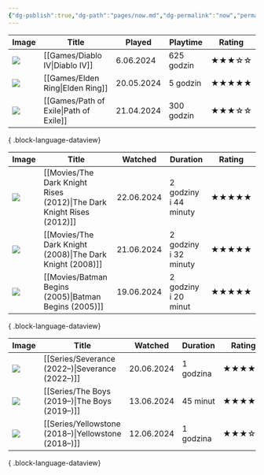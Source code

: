 ```yaml
---
{"dg-publish":true,"dg-path":"pages/now.md","dg-permalink":"now","permalink":"/now/","contentClasses":"cards cards-cols-3"}
---
```



| Image                                                                           | Title                                     | Played     | Playtime   | Rating |
| ------------------------------------------------------------------------------- | ----------------------------------------- | ---------- | ---------- | ------ |
| ![](https://media.rawg.io/media/games/77d/77d51f8f4a07c3eecb0f8504027b1bf0.jpg) | [[Games/Diablo IV\|Diablo IV]]         | 6.06.2024  | 625 godzin | ★★★☆☆  |
| ![](https://media.rawg.io/media/games/b29/b294fdd866dcdb643e7bab370a552855.jpg) | [[Games/Elden Ring\|Elden Ring]]       | 20.05.2024 | 5 godzin   | ★★★★★  |
| ![](https://media.rawg.io/media/games/d0f/d0f91fe1d92332147e5db74e207cfc7a.jpg) | [[Games/Path of Exile\|Path of Exile]] | 21.04.2024 | 300 godzin | ★★★☆☆  |

{ .block-language-dataview}

| Image                                                                                                                                   | Title                                                                    | Watched    | Duration              | Rating |
| --------------------------------------------------------------------------------------------------------------------------------------- | ------------------------------------------------------------------------ | ---------- | --------------------- | ------ |
| ![](https://m.media-amazon.com/images/M/MV5BMTk4ODQzNDY3Ml5BMl5BanBnXkFtZTcwODA0NTM4Nw@@._V1_SX300.jpg)                                 | [[Movies/The Dark Knight Rises (2012)\|The Dark Knight Rises (2012)]] | 22.06.2024 | 2 godziny i 44 minuty | ★★★★★  |
| ![](https://m.media-amazon.com/images/M/MV5BMTMxNTMwODM0NF5BMl5BanBnXkFtZTcwODAyMTk2Mw@@._V1_SX300.jpg)                                 | [[Movies/The Dark Knight (2008)\|The Dark Knight (2008)]]             | 21.06.2024 | 2 godziny i 32 minuty | ★★★★★  |
| ![](https://m.media-amazon.com/images/M/MV5BOTY4YjI2N2MtYmFlMC00ZjcyLTg3YjEtMDQyM2ZjYzQ5YWFkXkEyXkFqcGdeQXVyMTQxNzMzNDI@._V1_SX300.jpg) | [[Movies/Batman Begins (2005)\|Batman Begins (2005)]]                 | 19.06.2024 | 2 godziny i 20 minut  | ★★★★★  |

{ .block-language-dataview}

| Image                                                                                                                                   | Title                                                  | Watched    | Duration  | Rating |
| --------------------------------------------------------------------------------------------------------------------------------------- | ------------------------------------------------------ | ---------- | --------- | ------ |
| ![](https://m.media-amazon.com/images/M/MV5BMjkwZjcwMGQtNDAzOC00YjJiLThiYTgtNWU3ZjRiZmY2YzEzXkEyXkFqcGdeQXVyMTMzNDExODE5._V1_SX300.jpg) | [[Series/Severance (2022–)\|Severance (2022–)]]     | 20.06.2024 | 1 godzina | ★★★★★  |
| ![](https://m.media-amazon.com/images/M/MV5BODI5NDUxNjAtZTIxYS00N2M1LWI5NmItODBmM2QyNTU4ZDY4XkEyXkFqcGdeQXVyMTM1NjM2ODg1._V1_SX300.jpg) | [[Series/The Boys (2019–)\|The Boys (2019–)]]       | 13.06.2024 | 45 minut  | ★★★★☆  |
| ![](https://m.media-amazon.com/images/M/MV5BOGFiZjU5NGEtNTAwNS00ZjI2LTg0YTktNjg0ODFlM2E0NGVhXkEyXkFqcGdeQXVyMzQ2MDI5NjU@._V1_SX300.jpg) | [[Series/Yellowstone (2018–)\|Yellowstone (2018–)]] | 12.06.2024 | 1 godzina | ★★★☆☆  |

{ .block-language-dataview}

